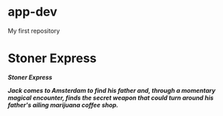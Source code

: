 # app-dev
My first repository

# Stoner Express
***Stoner Express***

***Jack comes to Amsterdam to find his father and, through a momentary magical encounter, finds the secret weapon that could turn around his father's ailing marijuana coffee shop.***
